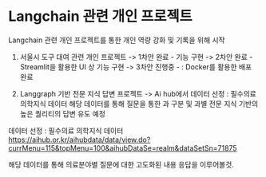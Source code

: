 # Langchain 관련 개인 프로젝트

Langchain 관련 개인 프로젝트를 통한 개인 역량 강화 및 기록을 위해 시작




1. 서울시 도구 대여 관련 개인 프로젝트
-> 1차안 완료   -   기능 구현
-> 2차안 완료   -   Streamlit을 활용한 UI 상 기능 구현
-> 3차안 진행중 - : Docker를 활용한 배포 완료



2. Langgraph 기반 전문 지식 답변 프로젝트
-> Ai hub에서 데이터 선정 : 필수의료 의학지식 데이터
해당 데이터를 통해 질문을 통한 과 구분 및 과별 전문 지식 기반의 높은 퀄리티의 답변 유도 예정

데이터 선정 : 필수의료 의학지식 데이터
https://aihub.or.kr/aihubdata/data/view.do?currMenu=115&topMenu=100&aihubDataSe=realm&dataSetSn=71875

해당 데이터를 통해 의료분야별 질문에 대한 고도화된 내용 응답을 이루어볼것.



